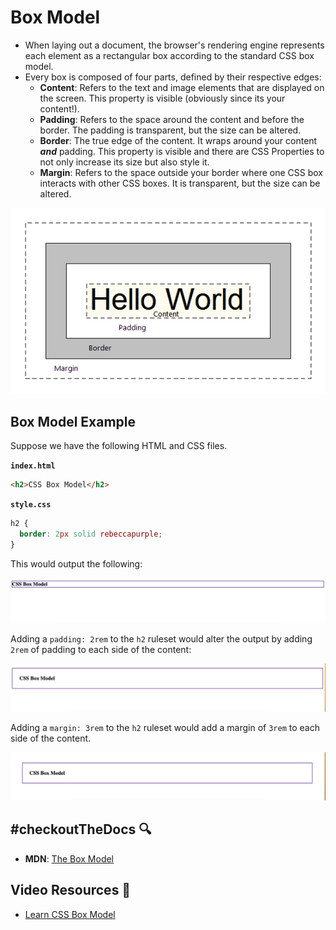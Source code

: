 # Box Model
- When laying out a document, the browser's rendering engine represents each element as a rectangular box according to the standard CSS box model.
- Every box is composed of four parts, defined by their respective edges: 
    - **Content**: Refers to the text and image elements that are displayed on the screen. This property is visible (obviously since its your content!).
    - **Padding**: Refers to the space around the content and before the border. The padding is transparent, but the size can be altered.
    - **Border**: The true edge of the content. It wraps around your content ***and*** padding. This property is visible and there are CSS Properties to not only increase its size but also style it.
    - **Margin**: Refers to the space outside your border where one CSS box interacts with other CSS boxes. It is transparent, but the size can be altered.

![Box Model Example](../../assets/BoxMode.gif)

## Box Model Example

Suppose we have the following HTML and CSS files.

**`index.html`**
```html
<h2>CSS Box Model</h2>
```

**`style.css`**
```css
h2 {
  border: 2px solid rebeccapurple;
}
```

This would output the following:

![Box Model Example Starting Image](../../assets/BoxExampleStart.png)

Adding a `padding: 2rem` to the `h2` ruleset would alter the output by adding `2rem` of padding to each side of the content:

![Box Model with Padding Added](../../assets/Padding.png)

Adding a `margin: 3rem` to the `h2` ruleset would add a margin of `3rem` to each side of the content.

![Box Model with Margin Added](../../assets/Margin.png)

## #checkoutTheDocs 🔍
- **MDN**: [The Box Model](https://developer.mozilla.org/en-US/docs/Learn/CSS/Building_blocks/The_box_model)

## Video Resources 🎥
- [Learn CSS Box Model](https://www.youtube.com/watch?v=rIO5326FgPE)